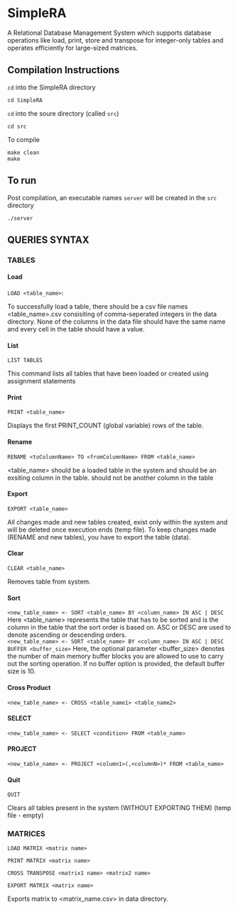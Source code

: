 # SimpleRA
A Relational Database Management System which supports database operations like load, print, store and transpose for integer-only tables and operates efficiently for large-sized matrices.
## Compilation Instructions


```cd``` into the SimpleRA directory
```
cd SimpleRA
```
```cd``` into the soure directory (called ```src```)
```
cd src
```
To compile
```
make clean
make
```

## To run

Post compilation, an executable names ```server``` will be created in the ```src``` directory
```
./server
```
## QUERIES SYNTAX 

### TABLES
#### Load
```LOAD <table_name>```:

To successfully load a table, there should be a csv file names <table_name>.csv consisiting of comma-seperated integers in the data directory. None of the columns in the data file should have the same name and every cell in the table should have a value. 
#### List 
```LIST TABLES```

This command lists all tables that have been loaded or created using assignment statements
#### Print
 ```PRINT <table_name>```
 
 Displays the first PRINT_COUNT (global variable) rows of the table.
 #### Rename
```RENAME <toColumnName> TO <fromColumnName> FROM <table_name>```

<table_name> should be a loaded table in the system and <fromColumnName> should be an exsiting column in the table. <toColumnName> should not be another column in the table
#### Export
```EXPORT <table_name>```
 
All changes made and new tables created, exist only within the system and will be deleted once execution ends (temp file). To keep changes made (RENAME and new tables), you have to export the table (data).
 
#### Clear
```CLEAR <table_name>```
  
Removes table from system. 

#### Sort
```<new_table_name> <- SORT <table_name> BY <column_name> IN ASC | DESC```
Here <table_name> represents the table that has to be sorted and is the
column in the table that the sort order is based on. ASC or DESC are used
to denote ascending or descending orders.  
```<new_table_name> <- SORT <table_name> BY <column_name> IN ASC | DESC BUFFER <buffer_size>```
Here, the optional parameter <buffer_size> denotes the number of main
memory buffer blocks you are allowed to use to carry out the sorting
operation. If no buffer option is provided, the default buffer size is 10.
#### Cross Product
```<new_table_name> <- CROSS <table_name1> <table_name2>```
#### SELECT 
```<new_table_name> <- SELECT <condition> FROM <table_name>```
#### PROJECT
```<new_table_name> <- PROJECT <column1>(,<columnN>)* FROM <table_name>```
#### Quit
  
```QUIT ```
  
Clears all tables present in the system (WITHOUT EXPORTING THEM) (temp file - empty)


### MATRICES

```LOAD MATRIX <matrix name>```
  
```PRINT MATRIX <matrix name>```
  
```CROSS TRANSPOSE <matrix1 name> <matrix2 name>```
  
```EXPORT MATRIX <matrix name>```
 
 Exports matrix to <matrix_name.csv> in data directory.
